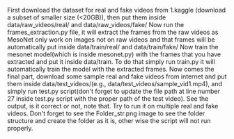 First download the dataset for real and fake videos from 1.kaggle (download a subset of smaller size (<20GB)), then put them inside data/raw_videos/real/ and data/raw_videos/fake/
Now run the frames_extraction.py file, it will extract the frames from the raw videos as MesoNet only work on images not on raw videos and that frames will be automatically put inside data/train/real/ and data/train/fake/
Now train the mesonet model(which is inside mesonet.py) with the frames that you have extracted and put it inside data/train. To do that simply run train.py it will automatically train the model with the extracted frames.
Now comes the final part, download some sample real and fake videos from internet and put them inside data/test_videos/(e.g., data/test_videos/sample_vid1.mp4), and simply run test.py script(don't forget to update the file path at line number 27 inside test.py script with the proper path of the test video).
See the output, is it correct or not, note that. Try to run it on multiple real and fake videos.
Don't forget to see the Folder_str.png image to see the folder structure and create the folder as it is, other wise the script will not run properly.